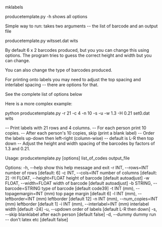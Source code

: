 
mklabels



producetemplate.py -h shows all options


Simple way to run: takes two arguments -- the list of barcode and an output file

producetemplate.py witsset.dat wits

By default  6 x 2 barcodes produced, but you you can change this using options. The program tries to guess the correct height and width but you can change.

You can also change the type of barcodes produced.

For printing onto labels you may need to adjust the top spacing and
interlabel spacing -- there are options for that.

See the complete list of options below

Here is a more complex example:

python producetemplate.py -r 21 -c 4 -n 10 -s -u -w 1.3 -H 0.21  set0.dat wits

-- Print labels with 21 rows and 4 columns. 
-- For each person print 10 copies.
-- After each person's 10 copies, skip (print a blank label)
-- Order the labels up-down then left-right (column-wise) -- default is 
   L-R then top down
-- Adjust the height and width spacing of the barcodes by factors of 1.3 and 0.21.


Usage: producetemplate.py [options] list_of_codes output_file

Options:
  -h, --help            show this help message and exit
  -r INT, --rows=INT     number of rows [default: 6]
  -c INT, --cols=INT     number of columns [default: 2]
  -H FLOAT, --height=FLOAT
                         height of barcode [default autoadjust]
  -w FLOAT, --width=FLOAT
                         width of barcode  [default autoadjust]
  -b STRING, --barcode=STRING
                         type of barcode  [default code39]
  -t INT (mm), --topagemargin=INT (mm)
                         top page margin  [default 6]
  -l INT (mm), --leftborder=INT (mm)
                         leftborder  [default 12]
  -n INT (mm), --num_copies=INT (mm)
                         leftborder  [default 1]
  -i INT (mm), --interlabel=INT (mm)
                         interlabel width  [default -24]
  -u, --updown           order of labels  [default L-R then down]
  -s, --skip             blanklabel after each person  [default false]
  -d, --dummy            dummy run -- don't latex etc  [default false]







